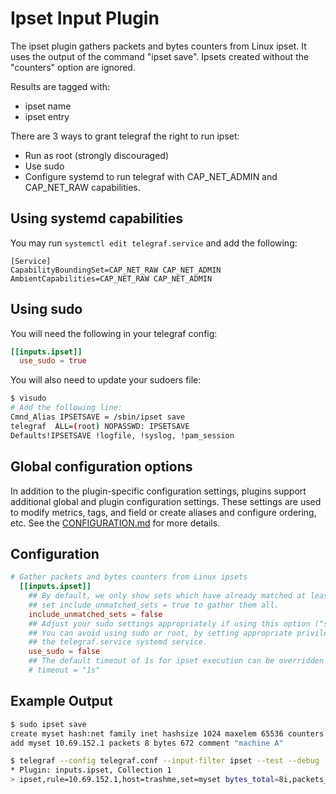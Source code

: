 # Ipset Input Plugin

The ipset plugin gathers packets and bytes counters from Linux ipset.
It uses the output of the command "ipset save".
Ipsets created without the "counters" option are ignored.

Results are tagged with:

- ipset name
- ipset entry

There are 3 ways to grant telegraf the right to run ipset:

- Run as root (strongly discouraged)
- Use sudo
- Configure systemd to run telegraf with CAP_NET_ADMIN and CAP_NET_RAW capabilities.

## Using systemd capabilities

You may run `systemctl edit telegraf.service` and add the following:

```text
[Service]
CapabilityBoundingSet=CAP_NET_RAW CAP_NET_ADMIN
AmbientCapabilities=CAP_NET_RAW CAP_NET_ADMIN
```

## Using sudo

You will need the following in your telegraf config:

```toml
[[inputs.ipset]]
  use_sudo = true
```

You will also need to update your sudoers file:

```bash
$ visudo
# Add the following line:
Cmnd_Alias IPSETSAVE = /sbin/ipset save
telegraf  ALL=(root) NOPASSWD: IPSETSAVE
Defaults!IPSETSAVE !logfile, !syslog, !pam_session
```

## Global configuration options <!-- @/docs/includes/plugin_config.md -->

In addition to the plugin-specific configuration settings, plugins support
additional global and plugin configuration settings. These settings are used to
modify metrics, tags, and field or create aliases and configure ordering, etc.
See the [CONFIGURATION.md][CONFIGURATION.md] for more details.

[CONFIGURATION.md]: ../../../docs/CONFIGURATION.md

## Configuration

```toml @sample.conf
# Gather packets and bytes counters from Linux ipsets
  [[inputs.ipset]]
    ## By default, we only show sets which have already matched at least 1 packet.
    ## set include_unmatched_sets = true to gather them all.
    include_unmatched_sets = false
    ## Adjust your sudo settings appropriately if using this option ("sudo ipset save")
    ## You can avoid using sudo or root, by setting appropriate privileges for
    ## the telegraf.service systemd service.
    use_sudo = false
    ## The default timeout of 1s for ipset execution can be overridden here:
    # timeout = "1s"

```

## Example Output

```sh
$ sudo ipset save
create myset hash:net family inet hashsize 1024 maxelem 65536 counters comment
add myset 10.69.152.1 packets 8 bytes 672 comment "machine A"
```

```sh
$ telegraf --config telegraf.conf --input-filter ipset --test --debug
* Plugin: inputs.ipset, Collection 1
> ipset,rule=10.69.152.1,host=trashme,set=myset bytes_total=8i,packets_total=672i 1507615028000000000
```
